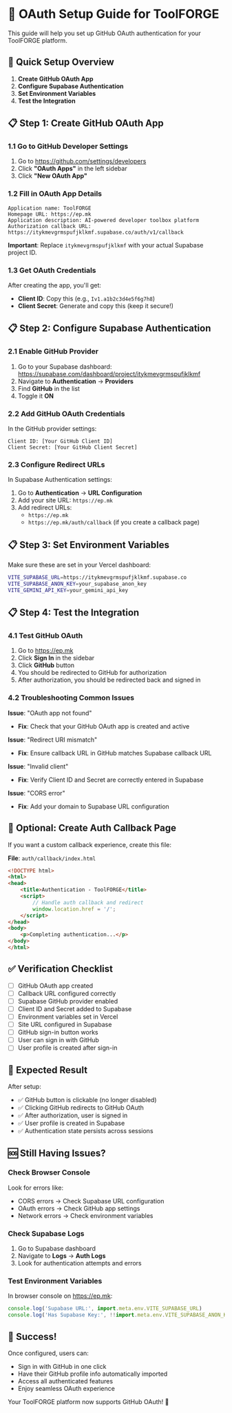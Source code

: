 # 🔐 OAuth Setup Guide for ToolFORGE

This guide will help you set up GitHub OAuth authentication for your ToolFORGE platform.

## 🚀 Quick Setup Overview

1. **Create GitHub OAuth App**
2. **Configure Supabase Authentication**
3. **Set Environment Variables**
4. **Test the Integration**

## 📋 Step 1: Create GitHub OAuth App

### 1.1 Go to GitHub Developer Settings
1. Go to https://github.com/settings/developers
2. Click **"OAuth Apps"** in the left sidebar
3. Click **"New OAuth App"**

### 1.2 Fill in OAuth App Details
```
Application name: ToolFORGE
Homepage URL: https://ep.mk
Application description: AI-powered developer toolbox platform
Authorization callback URL: https://itykmevgrmspufjklkmf.supabase.co/auth/v1/callback
```

**Important**: Replace `itykmevgrmspufjklkmf` with your actual Supabase project ID.

### 1.3 Get OAuth Credentials
After creating the app, you'll get:
- **Client ID**: Copy this (e.g., `Iv1.a1b2c3d4e5f6g7h8`)
- **Client Secret**: Generate and copy this (keep it secure!)

## 📋 Step 2: Configure Supabase Authentication

### 2.1 Enable GitHub Provider
1. Go to your Supabase dashboard: https://supabase.com/dashboard/project/itykmevgrmspufjklkmf
2. Navigate to **Authentication** → **Providers**
3. Find **GitHub** in the list
4. Toggle it **ON**

### 2.2 Add GitHub OAuth Credentials
In the GitHub provider settings:
```
Client ID: [Your GitHub Client ID]
Client Secret: [Your GitHub Client Secret]
```

### 2.3 Configure Redirect URLs
In Supabase Authentication settings:
1. Go to **Authentication** → **URL Configuration**
2. Add your site URL: `https://ep.mk`
3. Add redirect URLs:
   - `https://ep.mk`
   - `https://ep.mk/auth/callback` (if you create a callback page)

## 📋 Step 3: Set Environment Variables

Make sure these are set in your Vercel dashboard:

```bash
VITE_SUPABASE_URL=https://itykmevgrmspufjklkmf.supabase.co
VITE_SUPABASE_ANON_KEY=your_supabase_anon_key
VITE_GEMINI_API_KEY=your_gemini_api_key
```

## 📋 Step 4: Test the Integration

### 4.1 Test GitHub OAuth
1. Go to https://ep.mk
2. Click **Sign In** in the sidebar
3. Click **GitHub** button
4. You should be redirected to GitHub for authorization
5. After authorization, you should be redirected back and signed in

### 4.2 Troubleshooting Common Issues

**Issue**: "OAuth app not found"
- **Fix**: Check that your GitHub OAuth app is created and active

**Issue**: "Redirect URI mismatch"
- **Fix**: Ensure callback URL in GitHub matches Supabase callback URL

**Issue**: "Invalid client"
- **Fix**: Verify Client ID and Secret are correctly entered in Supabase

**Issue**: "CORS error"
- **Fix**: Add your domain to Supabase URL configuration

## 🔧 Optional: Create Auth Callback Page

If you want a custom callback experience, create this file:

**File**: `auth/callback/index.html`
```html
<!DOCTYPE html>
<html>
<head>
    <title>Authentication - ToolFORGE</title>
    <script>
        // Handle auth callback and redirect
        window.location.href = '/';
    </script>
</head>
<body>
    <p>Completing authentication...</p>
</body>
</html>
```

## ✅ Verification Checklist

- [ ] GitHub OAuth app created
- [ ] Callback URL configured correctly
- [ ] Supabase GitHub provider enabled
- [ ] Client ID and Secret added to Supabase
- [ ] Environment variables set in Vercel
- [ ] Site URL configured in Supabase
- [ ] GitHub sign-in button works
- [ ] User can sign in with GitHub
- [ ] User profile is created after sign-in

## 🎯 Expected Result

After setup:
- ✅ GitHub button is clickable (no longer disabled)
- ✅ Clicking GitHub redirects to GitHub OAuth
- ✅ After authorization, user is signed in
- ✅ User profile is created in Supabase
- ✅ Authentication state persists across sessions

## 🆘 Still Having Issues?

### Check Browser Console
Look for errors like:
- CORS errors → Check Supabase URL configuration
- OAuth errors → Check GitHub app settings
- Network errors → Check environment variables

### Check Supabase Logs
1. Go to Supabase dashboard
2. Navigate to **Logs** → **Auth Logs**
3. Look for authentication attempts and errors

### Test Environment Variables
In browser console on https://ep.mk:
```javascript
console.log('Supabase URL:', import.meta.env.VITE_SUPABASE_URL)
console.log('Has Supabase Key:', !!import.meta.env.VITE_SUPABASE_ANON_KEY)
```

## 🎉 Success!

Once configured, users can:
- Sign in with GitHub in one click
- Have their GitHub profile info automatically imported
- Access all authenticated features
- Enjoy seamless OAuth experience

Your ToolFORGE platform now supports GitHub OAuth! 🚀